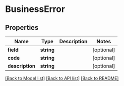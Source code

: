 # BusinessError

## Properties
Name | Type | Description | Notes
------------ | ------------- | ------------- | -------------
**field** | **string** |  | [optional] 
**code** | **string** |  | [optional] 
**description** | **string** |  | [optional] 

[[Back to Model list]](../README.md#documentation-for-models) [[Back to API list]](../README.md#documentation-for-api-endpoints) [[Back to README]](../README.md)


